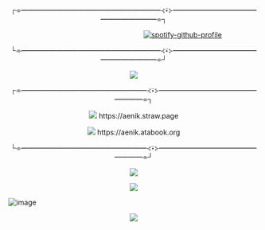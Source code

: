 <p align="center">
┌⌯━━━━━━━━━━━━━━━━━━━━⊰⍣⊱━━━━━━━━━━━━━━━━━━━━⌯┐
 
‎ ‎ ‎ ‎ ‎ ‎ ‎ ‎ ‎ ‎ ‎ ‎ ‎ ‎ ‎ ‎ ‎ ‎ ‎ ‎ ‎ ‎ ‎ ‎ ‎ ‎ ‎ ‎ ‎ ‎ ‎ ‎‎ ‎ ‎ ‎ ‎ ‎ ‎ ‎ ‎ ‎ ‎ ‎ ‎ ‎ ‎ ‎ ‎ ‎ ‎ ‎ ‎ ‎ ‎‎ ‎ ‎ ‎ ‎ ‎  ‎ ‎ ‎ ‎ ‎ ‎ ‎ ‎ ‎ ‎ [![spotify-github-profile](https://spotify-github-profile.kittinanx.com/api/view?uid=gzfndyjpq53ifscfao912m1bf&cover_image=true&theme=novatorem&show_offline=false&background_color=000000&interchange=false&bar_color=ffffff&bar_color_cover=false)](https://github.com/kittinan/spotify-github-profile)

 <p align="center">
└⌯━━━━━━━━━━━━━━━━━━━━⊰⍣⊱━━━━━━━━━━━━━━━━━━━━⌯┘
  <p align="center">
<img src="https://gifcity.carrd.co/assets/images/gallery12/3e9c6395.gif?v=26dffab5">
   
<p align="center">
┌⌯━━━━━━━━━━━━━━━━━━⊰⍣⊱━━━━━━━━━━━━━━━━━━⌯┐

<p align="center">
<img src="https://pixelsafari.neocities.org/favicon/horror/skull6.gif"> https://aenik.straw.page
 <p align="center">
<img src="https://pixelsafari.neocities.org/favicon/horror/skull6.gif"> https://aenik.atabook.org


  
 <p align="center">
└⌯━━━━━━━━━━━━━━━━━━⊰⍣⊱━━━━━━━━━━━━━━━━━━⌯┘

<p align="center">
<img src="https://gifcity.carrd.co/assets/images/gallery12/3e9c6395.gif?v=26dffab5">






<p align="center">  
 <img src="[https://cdn.discordapp.com/attachments/1308192341055504384/1328482455912452146/image.png?ex=6786dd33&is=67858bb3&hm=cb6d3eb1367a1ef11f9353867c1cb2be850bd7a7e60f7c00307d97326eb9f102&](https://camo.githubusercontent.com/fdfa187a52c811e25a221cc36dd20441954dcbcdbde61ad331d33f3c8ae56765/68747470733a2f2f63646e2e646973636f72646170702e636f6d2f6174746163686d656e74732f313330383139323334313035353530343338342f313332383438323435353931323435323134362f696d6167652e706e673f65783d36373836646433332669733d363738353862623326686d3d6362366433656231333637613165663131663933353338363763316362326265383530626437613765363066376330303330376439373332366562396631303226)">

![image](https://github.com/user-attachments/assets/d7da55c1-8098-45ae-aa79-d9e13eb61ae0)

<p align="center">





  
<p align="center">
<img src="https://gifcity.carrd.co/assets/images/gallery12/3e9c6395.gif?v=26dffab5">


<p align="center">




 
